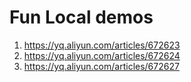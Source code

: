 # Fun Local demos

1. https://yq.aliyun.com/articles/672623
2. https://yq.aliyun.com/articles/672624
3. https://yq.aliyun.com/articles/672627